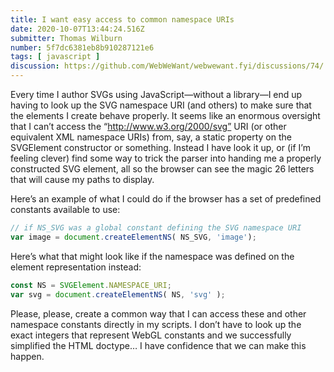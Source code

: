 ```yaml
---
title: I want easy access to common namespace URIs
date: 2020-10-07T13:44:24.516Z
submitter: Thomas Wilburn
number: 5f7dc6381eb8b910287121e6
tags: [ javascript ]
discussion: https://github.com/WebWeWant/webwewant.fyi/discussions/74/
---
```


Every time I author SVGs using JavaScript—without a library—I end up having to look up the SVG namespace URI (and others) to make sure that the elements I create behave properly. It seems like an enormous oversight that I can’t access the “http://www.w3.org/2000/svg” URI (or other equivalent XML namespace URIs) from, say, a static property on the SVGElement constructor or something. Instead I have look it up, or (if I’m feeling clever) find some way to trick the parser into handing me a properly constructed SVG element, all so the browser can see the magic 26 letters that will cause my paths to display.

Here’s an example of what I could do if the browser has a set of predefined constants available to use:

```js
// if NS_SVG was a global constant defining the SVG namespace URI
var image = document.createElementNS( NS_SVG, 'image');
```

Here’s what that might look like if the namespace was defined on the element representation instead:

```js
const NS = SVGElement.NAMESPACE_URI;
var svg = document.createElementNS( NS, 'svg' );
```

Please, please, create a common way that I can access these and other namespace constants directly in my scripts. I don’t have to look up the exact integers that represent WebGL constants and we successfully simplified the HTML doctype… I have confidence that we can make this happen.
